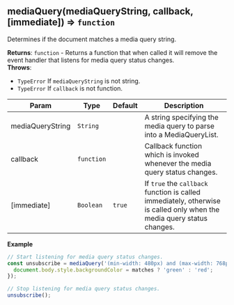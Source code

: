 <a name="mediaQuery"></a>

## mediaQuery(mediaQueryString, callback, [immediate]) ⇒ <code>function</code>
Determines if the document matches a media query string.

**Returns**: <code>function</code> - Returns a function that when called it will remove the event handler that listens for media query status changes.  
**Throws**:

- <code>TypeError</code> If `mediaQueryString` is not string.
- <code>TypeError</code> If `callback` is not function.


| Param | Type | Default | Description |
| --- | --- | --- | --- |
| mediaQueryString | <code>String</code> |  | A string specifying the media query to parse into a MediaQueryList. |
| callback | <code>function</code> |  | Callback function which is invoked whenever the media query status changes. |
| [immediate] | <code>Boolean</code> | <code>true</code> | If `true` the `callback` function is called immediately, otherwise is called only when the media query status changes. |

**Example**
```js
// Start listening for media query status changes.
const unsubscribe = mediaQuery('(min-width: 480px) and (max-width: 768px)', matches => {
  document.body.style.backgroundColor = matches ? 'green' : 'red';
});

// Stop listening for media query status changes.
unsubscribe();
```
